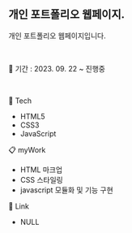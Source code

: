 ## 개인 포트폴리오 웹페이지.
개인 포트폴리오 웹페이지입니다.

<br/>

📅 기간 : 2023. 09. 22 ~ 진행중

<br/>

🔨 Tech

* HTML5
* CSS3
* JavaScript

📋 myWork

* HTML 마크업
* CSS 스타일링
* javascript 모듈화 및 기능 구현

📍 Link

* NULL
<br/>
<br/>